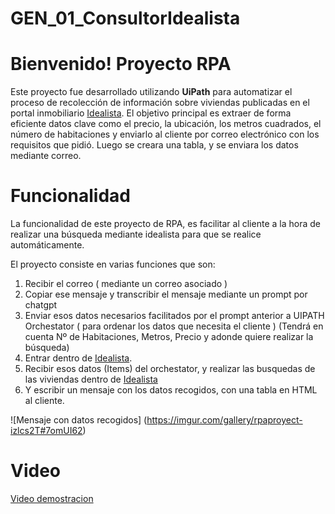 # GEN_01_ConsultorIdealista
# Bienvenido! Proyecto RPA

Este proyecto fue desarrollado utilizando **UiPath** para automatizar el proceso de recolección de información sobre viviendas publicadas en el portal inmobiliario [Idealista](https://www.idealista.com). 
El objetivo principal es extraer de forma eficiente datos clave como el precio, la ubicación, los metros cuadrados, el número de habitaciones y enviarlo al cliente por correo electrónico con los requisitos que pidió. Luego se creara una tabla, y se enviara los datos mediante correo.


# Funcionalidad

La funcionalidad de este proyecto de RPA, es facilitar al cliente a la hora de realizar una búsqueda mediante idealista para que se realice automáticamente.

El proyecto consiste en varias funciones que son:

 1. Recibir el correo ( mediante un correo asociado )
 2. Copiar ese mensaje y transcribir el mensaje mediante un prompt por chatgpt
 3. Enviar esos datos necesarios facilitados por el prompt anterior a UIPATH Orchestator ( para ordenar los datos que necesita el cliente ) (Tendrá en cuenta Nº de Habitaciones, Metros, Precio y adonde quiere realizar la búsqueda)
 4. Entrar dentro de [Idealista](https://www.idealista.com). 
 5. Recibir esos datos (Items) del orchestator, y realizar las busquedas de las viviendas dentro de [Idealista](https://www.idealista.com)
 6. Y escribir un mensaje con los datos recogidos, con una tabla en HTML al cliente.

![Mensaje con datos recogidos] (https://imgur.com/gallery/rpaproyect-izlcs2T#7omUI62)



# Video
[Video demostracion](https://youtu.be/ZHp1q98Hp9Y)
